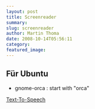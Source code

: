 ```yaml
---
layout: post
title: Screenreader
summary: 
slug: screenreader
author: Martin Thoma
date: 2008-10-14T05:56:11
category: 
featured_image: 
---
```

<h2>Für Ubuntu</h2>
<ul>
    <li>gnome-orca : start with "orca"</li>
</ul>



<p><a href="http://wiki.ubuntuusers.de/Baustelle/Text-To-Speech">Text-To-Speech</a></p>
